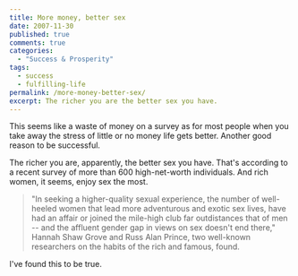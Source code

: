 ```yaml
---
title: More money, better sex
date: 2007-11-30
published: true
comments: true
categories:
  - "Success & Prosperity"
tags:
  - success
  - fulfilling-life
permalink: /more-money-better-sex/
excerpt: The richer you are the better sex you have.
---
```

This seems like a waste of money on a survey as for most people when you take away the stress of little or no money life gets better. Another good reason to be successful.

The richer you are, apparently, the better sex you have. That's according to a recent survey of more than 600 high-net-worth individuals. And rich women, it seems, enjoy sex the most.

>"In seeking a higher-quality sexual experience, the number of well-heeled women that lead more adventurous and exotic sex lives, have had an affair or joined the mile-high club far outdistances that of men -- and the affluent gender gap in views on sex doesn't end there," Hannah Shaw Grove and Russ Alan Prince, two well-known researchers on the habits of the rich and famous, found.

I've found this to be true.